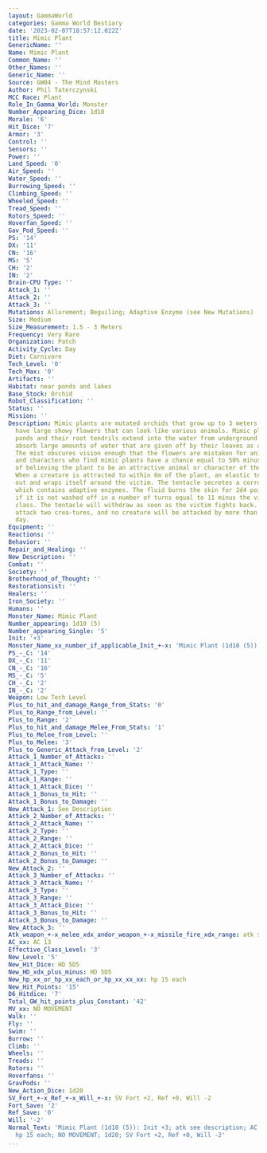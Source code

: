 ```yaml
---
layout: GammaWorld
categories: Gamma World Bestiary
date: '2023-02-07T18:57:12.022Z'
title: Mimic Plant
GenericName: ''
Name: Mimic Plant
Common_Name: ''
Other_Names: ''
Generic_Name: ''
Source: GW04 - The Mind Masters
Author: Phil Taterczynski
MCC Race: Plant
Role_In_Gamma_World: Monster
Number_Appearing_Dice: 1d10
Morale: '6'
Hit_Dice: '7'
Armor: '3'
Control: ''
Sensors: ''
Power: ''
Land_Speed: '0'
Air_Speed: ''
Water_Speed: ''
Burrowing_Speed: ''
Climbing_Speed: ''
Wheeled_Speed: ''
Tread_Speed: ''
Rotors_Speed: ''
Hoverfan_Speed: ''
Gav_Pod_Speed: ''
PS: '14'
DX: '11'
CN: '16'
MS: '5'
CH: '2'
IN: '2'
Brain-CPU Type: ''
Attack_1: ''
Attack_2: ''
Attack_3: ''
Mutations: Allurement; Beguiling; Adaptive Enzyme (see New Mutations)
Size: Medium
Size_Measurement: 1.5 - 3 Meters
Frequency: Very Rare
Organization: Patch
Activity_Cycle: Day
Diet: Carnivore
Tech_Level: '0'
Tech_Max: '0'
Artifacts: ''
Habitat: near ponds and lakes
Base_Stock: Orchid
Robot_Classification: ''
Status: ''
Mission: ''
Description: Mimic plants are mutated orchids that grow up to 3 meters high. They
  have large showy flowers that can look like various animals. Mimic plants grow near
  ponds and their root tendrils extend into the water from underground. Their roots
  absorb large amounts of water that are given off by their leaves as a fine mist.
  The mist obscures vision enough that the flowers are mistaken for animals.Animals
  and characters who find mimic plants have a chance equal to 50% minus their intelligence
  of believing the plant to be an attractive animal or character of the opposite sex.
  When a creature is attracted to within 6m of the plant, an elastic tentacle whips
  out and wraps itself around the victim. The tentacle secretes a corrosive fluid
  which contains adaptive enzymes. The fluid burns the skin for 2d4 points of damage
  if it is not washed off in a number of turns equal to 11 minus the victim's armor
  class. The tentacle will withdraw as soon as the victim fights back. No plant will
  attack two crea-tures, and no creature will be attacked by more than one plant each
  day.
Equipment: ''
Reactions: ''
Behavior: ''
Repair_and_Healing: ''
New_Description: ''
Combat: ''
Society: ''
Brotherhood_of_Thought: ''
Restorationsist: ''
Healers: ''
Iron_Society: ''
Humans: ''
Monster_Name: Mimic Plant
Number_appearing: 1d10 (5)
Number_appearing_Single: '5'
Init: '+3'
Monster_Name_xx_number_if_applicable_Init_+-x: 'Mimic Plant (1d10 (5)): Init +3'
PS_-_C: '14'
DX_-_C: '11'
CN_-_C: '16'
MS_-_C: '5'
CH_-_C: '2'
IN_-_C: '2'
Weapon: Low Tech Level
Plus_to_hit_and_damage_Range_from_Stats: '0'
Plus_to_Range_from_Level: ''
Plus_to_Range: '2'
Plus_to_hit_and_damage_Melee_From_Stats: '1'
Plus_to_Melee_from_Level: ''
Plus_to_Melee: '3'
Plus_to_Generic_Attack_from_Level: '2'
Attack_1_Number_of_Attacks: ''
Attack_1_Attack_Name: ''
Attack_1_Type: ''
Attack_1_Range: ''
Attack_1_Attack_Dice: ''
Attack_1_Bonus_to_Hit: ''
Attack_1_Bonus_to_Damage: ''
New_Attack_1: See Description
Attack_2_Number_of_Attacks: ''
Attack_2_Attack_Name: ''
Attack_2_Type: ''
Attack_2_Range: ''
Attack_2_Attack_Dice: ''
Attack_2_Bonus_to_Hit: ''
Attack_2_Bonus_to_Damage: ''
New_Attack_2: ''
Attack_3_Number_of_Attacks: ''
Attack_3_Attack_Name: ''
Attack_3_Type: ''
Attack_3_Range: ''
Attack_3_Attack_Dice: ''
Attack_3_Bonus_to_Hit: ''
Attack_3_Bonus_to_Damage: ''
New_Attack_3: ''
Atk_weapon_+-x_melee_xdx_andor_weapon_+-x_missile_fire_xdx_range: atk see description
AC_xx: AC 13
Effective_Class_Level: '3'
New_Level: '5'
New_Hit_Dice: HD 5D5
New_HD_xdx_plus_minus: HD 5D5
New_hp_xx_or_hp_xx_each_or_hp_xx_xx_xx: hp 15 each
New_Hit_Points: '15'
D6_Hitdice: '7'
Total_GW_hit_points_plus_Constant: '42'
MV_xx: NO MOVEMENT
Walk: ''
Fly: ''
Swim: ''
Burrow: ''
Climb: ''
Wheels: ''
Treads: ''
Rotors: ''
Hoverfans: ''
GravPods: ''
New_Action_Dice: 1d20
SV_Fort_+-x_Ref_+-x_Will_+-x: SV Fort +2, Ref +0, Will -2
Fort_Save: '2'
Ref_Save: '0'
Will: '-2'
Normal_Text: 'Mimic Plant (1d10 (5)): Init +3; atk see description; AC 13; HD 5D5
  hp 15 each; NO MOVEMENT; 1d20; SV Fort +2, Ref +0, Will -2'
...
```

